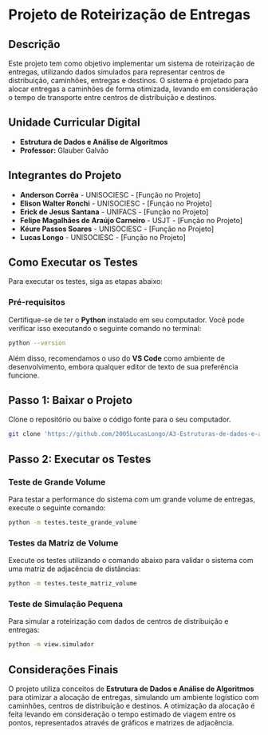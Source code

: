 # Projeto de Roteirização de Entregas

## Descrição

Este projeto tem como objetivo implementar um sistema de roteirização de entregas, utilizando dados simulados para representar centros de distribuição, caminhões, entregas e destinos. O sistema é projetado para alocar entregas a caminhões de forma otimizada, levando em consideração o tempo de transporte entre centros de distribuição e destinos.

## Unidade Curricular Digital

- **Estrutura de Dados e Análise de Algoritmos**
- **Professor:** Glauber Galvão

## Integrantes do Projeto

- **Anderson Corrêa** - UNISOCIESC - [Função no Projeto]
- **Elison Walter Ronchi** - UNISOCIESC - [Função no Projeto]
- **Erick de Jesus Santana** - UNIFACS - [Função no Projeto]
- **Felipe Magalhães de Araújo Carneiro** - USJT - [Função no Projeto]
- **Kéure Passos Soares** - UNISOCIESC - [Função no Projeto]
- **Lucas Longo** - UNISOCIESC - [Função no Projeto]

## Como Executar os Testes

Para executar os testes, siga as etapas abaixo:

### Pré-requisitos

Certifique-se de ter o **Python** instalado em seu computador. Você pode verificar isso executando o seguinte comando no terminal:

```bash
python --version
```

Além disso, recomendamos o uso do **VS Code** como ambiente de desenvolvimento, embora qualquer editor de texto de sua preferência funcione.

## Passo 1: Baixar o Projeto

Clone o repositório ou baixe o código fonte para o seu computador.

```bash
git clone 'https://github.com/2005LucasLongo/A3-Estruturas-de-dados-e-analise-de-algoritmos'
```

## Passo 2: Executar os Testes

### Teste de Grande Volume

Para testar a performance do sistema com um grande volume de entregas, execute o seguinte comando:

```bash
python -m testes.teste_grande_volume
```

### Testes da Matriz de Volume

Execute os testes utilizando o comando abaixo para validar o sistema com uma matriz de adjacência de distâncias:

```bash
python -m testes.teste_matriz_volume
```

### Teste de Simulação Pequena

Para simular a roteirização com dados de centros de distribuição e entregas:

```bash
python -m view.simulador
```

## Considerações Finais

O projeto utiliza conceitos de **Estrutura de Dados e Análise de Algoritmos** para otimizar a alocação de entregas, simulando um ambiente logístico com caminhões, centros de distribuição e destinos. A otimização da alocação é feita levando em consideração o tempo estimado de viagem entre os pontos, representados através de gráficos e matrizes de adjacência.
